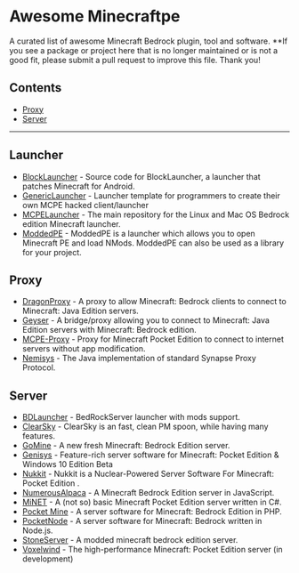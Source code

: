 # Awesome Minecraftpe
A curated list of awesome Minecraft Bedrock plugin, tool and software.
**If you see a package or project here that is no longer maintained or is not a good fit, please submit a pull request to improve this file. Thank you!
## Contents
- [Proxy](#proxy)
- [Server](#server)

---
## Launcher
* [BlockLauncher](https://github.com/zhuowei/MCPELauncher) - Source code for BlockLauncher, a launcher that patches Minecraft for Android.
* [GenericLauncher](https://github.com/byteandahalf/GenericLauncher.git) - Launcher template for programmers to create their own MCPE hacked client/launcher
* [MCPELauncher](https://github.com/minecraft-linux/mcpelauncher-manifest.git) - The main repository for the Linux and Mac OS Bedrock edition Minecraft launcher.
* [ModdedPE](https://github.com/TimScriptov/ModdedPE.git) - ModdedPE is a launcher which allows you to open Minecraft PE and load NMods. ModdedPE can also be used as a library for your project.
## Proxy
* [DragonProxy](https://github.com/DragonetMC/DragonProxy.git) - A proxy to allow Minecraft: Bedrock clients to connect to Minecraft: Java Edition servers.
* [Geyser](https://github.com/GeyserMC/Geyser.git) - A bridge/proxy allowing you to connect to Minecraft: Java Edition servers with Minecraft: Bedrock edition. 
* [MCPE-Proxy](https://github.com/brandon15811/Minecraft-PE-Proxy.git) - Proxy for Minecraft Pocket Edition to connect to internet servers without app modification.
* [Nemisys](https://github.com/iTXTech/Nemisys.git) - The Java implementation of standard Synapse Proxy Protocol.
## Server
* [BDLauncher](https://github.com/BDLDev/bdlauncher.git) - BedRockServer launcher with mods support.
* [ClearSky](https://github.com/ClearSkyTeam/ClearSky.git) - ClearSky is an fast, clean PM spoon, while having many features. 
* [GoMine](https://github.com/GoMint/GoMint.git) - A new fresh Minecraft: Bedrock Edition server.
* [Genisys](https://github.com/iTXTech/Genisys.git) - Feature-rich server software for Minecraft: Pocket Edition & Windows 10 Edition Beta
* [Nukkit](https://github.com/Nukkit/Nukkit.git) - Nukkit is a Nuclear-Powered Server Software For Minecraft: Pocket Edition .
* [NumerousAlpaca](https://github.com/PrismarineJS/numerous-alpaca.git) - A Minecraft Bedrock Edition server in JavaScript.
* [MiNET](https://github.com/NiclasOlofsson/MiNET.git) - A (not so) basic Minecraft Pocket Edition server written in C#.
* [Pocket Mine](https://github.com/pmmp/PocketMine-MP.git) - A server software for Minecraft: Bedrock Edition in PHP.
* [PocketNode](https://github.com/PocketNode/PocketNode.git) - A server software for Minecraft: Bedrock written in Node.js.
* [StoneServer](https://github.com/codehz/StoneServer.git) - A modded minecraft bedrock edition server.
* [Voxelwind](https://github.com/voxelwind/voxelwind.git) - The high-performance Minecraft: Pocket Edition server (in development)
